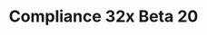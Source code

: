 ---
layout: post
title: Compliance 32x Beta 20
permalink: /compliance32x/B20
comments: true
comments-id: 32x-Beta-20
header-img: https://database.faithfulpack.net/images/website/posts/32x/B20.jpg

long_text: "Another day, another Compliance 32x Beta! The pack is growing exceptionally close to completion, with this update bringing even more lovely textures provided by our equally lovely team. Many minerals have received some much-needed polishing, your trusty steeds have finally tidied up, and the seas are looking alive and well! Thank you once again for your continued support and patience, we look forward to bringing you future updates!<br><br>[NOTE: This version of the pack is compatible with both Java 1.17.1 and 1.18.1. For convenience, we are releasing the update as a single pack. That means you'll get a warning when trying to use the pack in 1.17.1, but you can safely disregard it.]"

main_changelog: changelogs/compliance32

downloads:
  - 1.17.1 - 1.18.x for Java Edition:
      GitHub: https://github.com/Faithful-Resource-Pack/Faithful-Java-32x/releases/download/beta-20/Compliance-32x-Java-Beta-20.zip
      CurseForge: https://www.curseforge.com/minecraft/texture-packs/compliance-32x/download/3648418
  - 1.18.x for Bedrock Edition:
      GitHub: https://github.com/Faithful-Resource-Pack/Faithful-Bedrock-32x/releases/download/beta-20/Compliance-32x-Bedrock-Beta-20.mcpack
      CurseForge: https://www.curseforge.com/minecraft-bedrock/addons/compliance-32x-bedrock/download/3648436
---